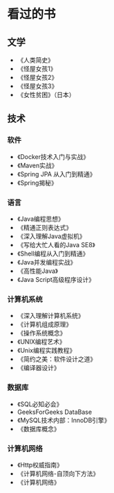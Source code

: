 # 看过的书

## 文学

- 《人类简史》
- 《怪屋女孩1》
- 《怪屋女孩2》
- 《怪屋女孩3》
- 《女性贫困》（日本）

## 技术

### 软件

- 《Docker技术入门与实战》
- 《Maven实战》
- 《Spring JPA 从入门到精通》
- 《Spring揭秘》

### 语言

- 《Java编程思想》
- 《精通正则表达式》
- 《深入理解Java虚拟机》
- 《写给大忙人看的Java SE8》
- 《Shell编程从入门到精通》
- 《Java并发编程实战》
- 《高性能Java》
- 《Java Script高级程序设计》

### 计算机系统

- 《深入理解计算机系统》
- 《计算机组成原理》
- 《操作系统概念》
- 《UNIX编程艺术》
- 《Unix编程实践教程》
- 《简约之美：软件设计之道》
- 《编译器设计》

### 数据库

- 《SQL必知必会》
- GeeksForGeeks DataBase
- 《MySQL技术内部：InnoDB引擎》
- 《数据库概念》

### 计算机网络

- 《Http权威指南》
- 《计算机网络-自顶向下方法》
- 《计算机网络》
